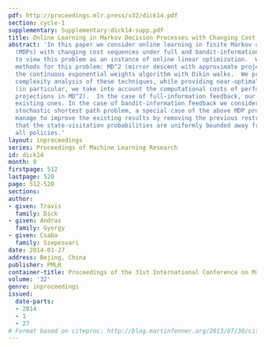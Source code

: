 ```yaml
---
pdf: http://proceedings.mlr.press/v32/dick14.pdf
section: cycle-1
supplementary: Supplementary:dick14-supp.pdf
title: Online Learning in Markov Decision Processes with Changing Cost Sequences
abstract: 'In this paper we consider online learning in finite Markov decision processes
  (MDPs) with changing cost sequences under full and bandit-information.  We propose
  to view this problem as an instance of online linear optimization.  We propose two
  methods for this problem: MD^2 (mirror descent with approximate projections) and
  the continuous exponential weights algorithm with Dikin walks.  We provide a rigorous
  complexity analysis of these techniques, while providing near-optimal regret-bounds
  (in particular, we take into account the computational costs of performing approximate
  projections in MD^2).  In the case of full-information feedback, our results complement
  existing ones. In the case of bandit-information feedback we consider the online
  stochastic shortest path problem, a special case of the above MDP problems, and
  manage to improve the existing results by removing the previous restrictive assumption
  that the state-visitation probabilities are uniformly bounded away from zero under
  all policies.'
layout: inproceedings
series: Proceedings of Machine Learning Research
id: dick14
month: 0
firstpage: 512
lastpage: 520
page: 512-520
sections: 
author:
- given: Travis
  family: Dick
- given: Andras
  family: Gyorgy
- given: Csaba
  family: Szepesvari
date: 2014-01-27
address: Bejing, China
publisher: PMLR
container-title: Proceedings of the 31st International Conference on Machine Learning
volume: '32'
genre: inproceedings
issued:
  date-parts:
  - 2014
  - 1
  - 27
# Format based on citeproc: http://blog.martinfenner.org/2013/07/30/citeproc-yaml-for-bibliographies/
---
```

